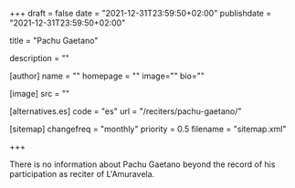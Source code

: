 +++
draft = false
date = "2021-12-31T23:59:50+02:00"
publishdate = "2021-12-31T23:59:50+02:00"

title = "Pachu Gaetano"

description = ""

[author]
    name = ""
    homepage = ""
    image=""
    bio=""

[image]
    src = ""

[alternatives.es]
    code = "es"
    url = "/reciters/pachu-gaetano/"

[sitemap]
  changefreq = "monthly"
  priority = 0.5
  filename = "sitemap.xml"


+++

There is no information about Pachu Gaetano beyond the record of his participation as reciter of L'Amuravela.
